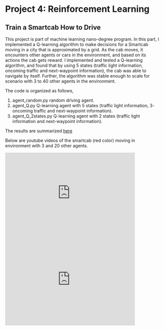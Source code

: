 # Project 4: Reinforcement Learning
## Train a Smartcab How to Drive


This project is part of machine learning nano-degree program. In this part, I implemented a Q-learning algorithm to make decisions for a Smartcab moving in a city that is approximated by a grid. As the cab moves, it encounters other agents or cars in the environment, and based on its actions the cab gets reward. I implemented and tested a Q-learning algorithm, and found that by using 5 states (traffic light information, oncoming traffic and next-waypoint information), the cab was able to navigate by itself. Further, the algorithm was stable enough to scale for scenario with 3 to 40 other agents in the environment. 

The code is organized as follows, 

1. agent_random.py random driving agent.
2. agent_Q.py Q-learning agent with 5 states (traffic light information, 3- oncoming traffic and next-waypoint information). 
3. agent_Q_2states.py Q-learning agent with 2 states (traffic light information and next-waypoint information). 



The results are summarized [here](http://vxy10.github.io/2016/09/16/SmartCab_supplemental/)

Below are youtube videos of the smartcab (red color) moving in environment with 3 and 20 other agents. 

<iframe width="420" height="280" src="https://www.youtube.com/embed/-eYBKD3-NN4" frameborder="0" allowfullscreen></iframe>

<iframe width="420" height="280" src="https://www.youtube.com/embed/a4X9R7v3mrc" frameborder="0" allowfullscreen></iframe>
